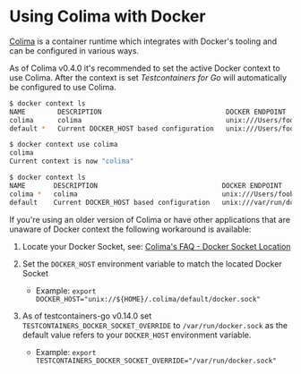 # Using Colima with Docker

[Colima](https://github.com/abiosoft/colima) is a container runtime which
integrates with Docker's tooling and can be configured in various ways.

As of Colima v0.4.0 it's recommended to set the active Docker context to use
Colima. After the context is set _Testcontainers for Go_ will automatically be
configured to use Colima.

```bash
$ docker context ls
NAME        DESCRIPTION                               DOCKER ENDPOINT                                      KUBERNETES ENDPOINT      ORCHESTRATOR
colima      colima                                    unix:///Users/foobar/.colima/default/docker.sock
default *   Current DOCKER_HOST based configuration   unix:///Users/foobar/.colima/docker.sock

$ docker context use colima
colima
Current context is now "colima"

$ docker context ls
NAME       DESCRIPTION                               DOCKER ENDPOINT                                      KUBERNETES ENDPOINT       ORCHESTRATOR
colima *   colima                                    unix:///Users/foobar/.colima/default/docker.sock
default    Current DOCKER_HOST based configuration   unix:///var/run/docker.sock
```

If you're using an older version of Colima or have other applications that are
unaware of Docker context the following workaround is available:

1. Locate your Docker Socket, see: [Colima's FAQ - Docker Socket Location](https://github.com/abiosoft/colima/blob/main/docs/FAQ.md#docker-socket-location)

2. Set the `DOCKER_HOST` environment variable to match the located Docker Socket

    * Example: `export DOCKER_HOST="unix://${HOME}/.colima/default/docker.sock"`

3. As of testcontainers-go v0.14.0 set `TESTCONTAINERS_DOCKER_SOCKET_OVERRIDE`
   to `/var/run/docker.sock` as the default value refers to your `DOCKER_HOST`
   environment variable.

    * Example: `export TESTCONTAINERS_DOCKER_SOCKET_OVERRIDE="/var/run/docker.sock"`
